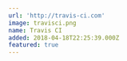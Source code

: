 ```yaml
---
url: 'http://travis-ci.com'
image: travisci.png
name: Travis CI
added: 2018-04-18T22:25:39.000Z
featured: true
---
```

